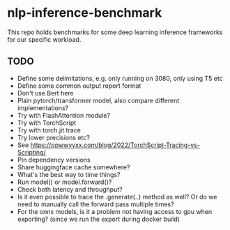 # nlp-inference-benchmark
This repo holds benchmarks for some deep learning inference frameworks for our specific workload.

## TODO
- Define some delimitations, e.g. only running on 3080, only using T5 etc
- Define some common output report format
- Don't use Bert here
- Plain pytorch/transformer model, also compare different implementations?
- Try with FlashAttention module?
- Try with TorchScript
- Try with torch.jit.trace
- Try lower precisions etc?
- See https://ppwwyyxx.com/blog/2022/TorchScript-Tracing-vs-Scripting/
- Pin dependency versions
- Share huggingface cache somewhere?
- What's the best way to time things?
- Run model() or model.forward()?
- Check both latency and throughput?
- Is it even possible to trace the .generate(..) method as well? Or do we need
  to manually call the forward pass multiple times?
- For the onnx models, is it a problem not having access to gpu when exporting?
  (since we run the export during docker build)